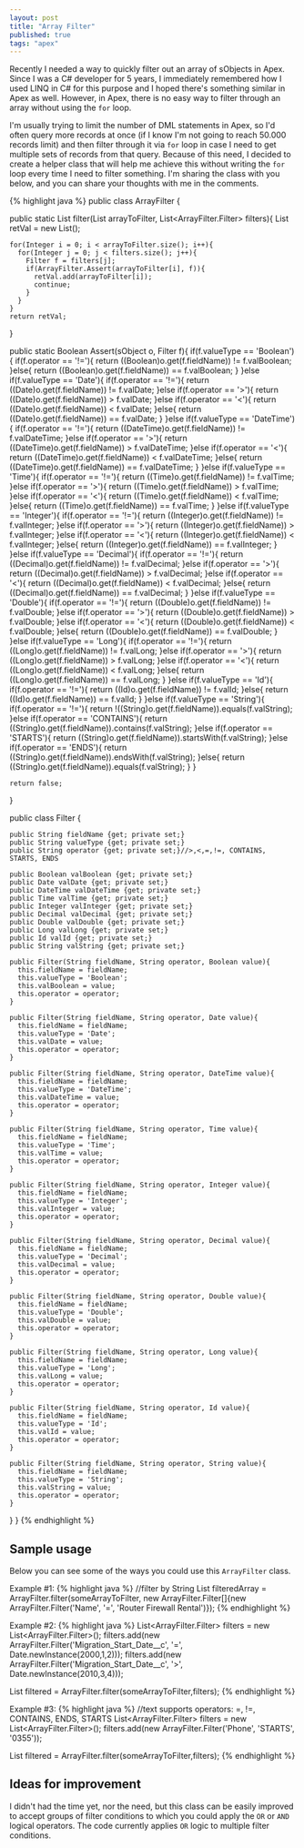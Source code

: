 ```yaml
---
layout: post
title: "Array Filter"
published: true
tags: "apex"
---
```


Recently I needed a way to quickly filter out an array of sObjects in Apex. Since I was a C# developer for 5 years, I immediately remembered how I used LINQ in C# for this purpose and I hoped there's something similar in Apex as well. However, in Apex, there is no easy way to filter through an array without using the `for` loop.

I'm usually trying to limit the number of DML statements in Apex, so I'd often query more records at once (if I know I'm not going to reach 50.000 records limit) and then filter through it via `for` loop in case I need to get multiple sets of records from that query. Because of this need, I decided to create a helper class that will help me achieve this without writing the `for` loop every time I need to filter something. I'm sharing the class with you below, and you can share your thoughts with me in the comments.

{% highlight java %}
public class ArrayFilter {

  public static List<sObject> filter(List<sObject> arrayToFilter, List<ArrayFilter.Filter> filters){
    List<sObject> retVal = new List<sObject>();

    for(Integer i = 0; i < arrayToFilter.size(); i++){
      for(Integer j = 0; j < filters.size(); j++){
        Filter f = filters[j];
        if(ArrayFilter.Assert(arrayToFilter[i], f)){
          retVal.add(arrayToFilter[i]);
          continue;
        }
      }
    }
    return retVal;
  }

  public static Boolean Assert(sObject o, Filter f){
    if(f.valueType == 'Boolean'){
      if(f.operator == '!='){
        return ((Boolean)o.get(f.fieldName)) != f.valBoolean;
      }else{
        return ((Boolean)o.get(f.fieldName)) == f.valBoolean;
      }
    }else if(f.valueType == 'Date'){
      if(f.operator == '!='){
        return ((Date)o.get(f.fieldName)) != f.valDate;
      }else if(f.operator == '>'){
        return ((Date)o.get(f.fieldName)) > f.valDate;
      }else if(f.operator == '<'){
        return ((Date)o.get(f.fieldName)) < f.valDate;
      }else{
        return ((Date)o.get(f.fieldName)) == f.valDate;
      }
    }else if(f.valueType == 'DateTime'){
      if(f.operator == '!='){
        return ((DateTime)o.get(f.fieldName)) != f.valDateTime;
      }else if(f.operator == '>'){
        return ((DateTime)o.get(f.fieldName)) > f.valDateTime;
      }else if(f.operator == '<'){
        return ((DateTime)o.get(f.fieldName)) < f.valDateTime;
      }else{
        return ((DateTime)o.get(f.fieldName)) == f.valDateTime;
      }
    }else if(f.valueType == 'Time'){
      if(f.operator == '!='){
        return ((Time)o.get(f.fieldName)) != f.valTime;
      }else if(f.operator == '>'){
        return ((Time)o.get(f.fieldName)) > f.valTime;
      }else if(f.operator == '<'){
        return ((Time)o.get(f.fieldName)) < f.valTime;
      }else{
        return ((Time)o.get(f.fieldName)) == f.valTime;
      }
    }else if(f.valueType == 'Integer'){
      if(f.operator == '!='){
        return ((Integer)o.get(f.fieldName)) != f.valInteger;
      }else if(f.operator == '>'){
        return ((Integer)o.get(f.fieldName)) > f.valInteger;
      }else if(f.operator == '<'){
        return ((Integer)o.get(f.fieldName)) < f.valInteger;
      }else{
        return ((Integer)o.get(f.fieldName)) == f.valInteger;
      }
    }else if(f.valueType == 'Decimal'){
      if(f.operator == '!='){
        return ((Decimal)o.get(f.fieldName)) != f.valDecimal;
      }else if(f.operator == '>'){
        return ((Decimal)o.get(f.fieldName)) > f.valDecimal;
      }else if(f.operator == '<'){
        return ((Decimal)o.get(f.fieldName)) < f.valDecimal;
      }else{
        return ((Decimal)o.get(f.fieldName)) == f.valDecimal;
      }
    }else if(f.valueType == 'Double'){
      if(f.operator == '!='){
        return ((Double)o.get(f.fieldName)) != f.valDouble;
      }else if(f.operator == '>'){
        return ((Double)o.get(f.fieldName)) > f.valDouble;
      }else if(f.operator == '<'){
        return ((Double)o.get(f.fieldName)) < f.valDouble;
      }else{
        return ((Double)o.get(f.fieldName)) == f.valDouble;
      }
    }else if(f.valueType == 'Long'){
      if(f.operator == '!='){
        return ((Long)o.get(f.fieldName)) != f.valLong;
      }else if(f.operator == '>'){
        return ((Long)o.get(f.fieldName)) > f.valLong;
      }else if(f.operator == '<'){
        return ((Long)o.get(f.fieldName)) < f.valLong;
      }else{
        return ((Long)o.get(f.fieldName)) == f.valLong;
      }
    }else if(f.valueType == 'Id'){
      if(f.operator == '!='){
        return ((Id)o.get(f.fieldName)) != f.valId;
      }else{
        return ((Id)o.get(f.fieldName)) == f.valId;
      }
    }else if(f.valueType == 'String'){
      if(f.operator == '!='){
        return !((String)o.get(f.fieldName)).equals(f.valString);
      }else if(f.operator == 'CONTAINS'){
        return ((String)o.get(f.fieldName)).contains(f.valString);
      }else if(f.operator == 'STARTS'){
        return ((String)o.get(f.fieldName)).startsWith(f.valString);
      }else if(f.operator == 'ENDS'){
        return ((String)o.get(f.fieldName)).endsWith(f.valString);
      }else{
        return ((String)o.get(f.fieldName)).equals(f.valString);
      }
    }

    return false;
  }

  public class Filter {

    public String fieldName {get; private set;}
    public String valueType {get; private set;}
    public String operator {get; private set;}//>,<,=,!=, CONTAINS, STARTS, ENDS

    public Boolean valBoolean {get; private set;}
    public Date valDate {get; private set;}
    public DateTime valDateTime {get; private set;}
    public Time valTime {get; private set;}
    public Integer valInteger {get; private set;}
    public Decimal valDecimal {get; private set;}
    public Double valDouble {get; private set;}
    public Long valLong {get; private set;}
    public Id valId {get; private set;}
    public String valString {get; private set;}

    public Filter(String fieldName, String operator, Boolean value){
      this.fieldName = fieldName;
      this.valueType = 'Boolean';
      this.valBoolean = value;
      this.operator = operator;
    }

    public Filter(String fieldName, String operator, Date value){
      this.fieldName = fieldName;
      this.valueType = 'Date';
      this.valDate = value;
      this.operator = operator;
    }

    public Filter(String fieldName, String operator, DateTime value){
      this.fieldName = fieldName;
      this.valueType = 'DateTime';
      this.valDateTime = value;
      this.operator = operator;
    }

    public Filter(String fieldName, String operator, Time value){
      this.fieldName = fieldName;
      this.valueType = 'Time';
      this.valTime = value;
      this.operator = operator;
    }

    public Filter(String fieldName, String operator, Integer value){
      this.fieldName = fieldName;
      this.valueType = 'Integer';
      this.valInteger = value;
      this.operator = operator;
    }

    public Filter(String fieldName, String operator, Decimal value){
      this.fieldName = fieldName;
      this.valueType = 'Decimal';
      this.valDecimal = value;
      this.operator = operator;
    }

    public Filter(String fieldName, String operator, Double value){
      this.fieldName = fieldName;
      this.valueType = 'Double';
      this.valDouble = value;
      this.operator = operator;
    }

    public Filter(String fieldName, String operator, Long value){
      this.fieldName = fieldName;
      this.valueType = 'Long';
      this.valLong = value;
      this.operator = operator;
    }

    public Filter(String fieldName, String operator, Id value){
      this.fieldName = fieldName;
      this.valueType = 'Id';
      this.valId = value;
      this.operator = operator;
    }

    public Filter(String fieldName, String operator, String value){
      this.fieldName = fieldName;
      this.valueType = 'String';
      this.valString = value;
      this.operator = operator;
    }

  }
}
{% endhighlight %}

## Sample usage

Below you can see some of the ways you could use this `ArrayFilter` class.

Example #1:
{% highlight java %}
//filter by String
List<sObject> filteredArray = ArrayFilter.filter(someArrayToFilter, new ArrayFilter.Filter[]{new ArrayFilter.Filter('Name', '=', 'Router Firewall Rental')});
{% endhighlight %}

Example #2:
{% highlight java %}
List<ArrayFilter.Filter> filters = new List<ArrayFilter.Filter>();
filters.add(new ArrayFilter.Filter('Migration_Start_Date__c', '=', Date.newInstance(2000,1,2)));
filters.add(new ArrayFilter.Filter('Migration_Start_Date__c', '>', Date.newInstance(2010,3,4)));

List<Account> filtered = ArrayFilter.filter(someArrayToFilter,filters);
{% endhighlight %}

Example #3:
{% highlight java %}
//text supports operators: =, !=, CONTAINS, ENDS, STARTS
List<ArrayFilter.Filter> filters = new List<ArrayFilter.Filter>();
filters.add(new ArrayFilter.Filter('Phone', 'STARTS',  '0355'));

List<Account> filtered = ArrayFilter.filter(someArrayToFilter,filters);
{% endhighlight %}

## Ideas for improvement

I didn't had the time yet, nor the need, but this class can be easily improved to accept groups of filter conditions to which you could apply the `OR` or `AND` logical operators. The code currently applies `OR` logic to multiple filter conditions.
